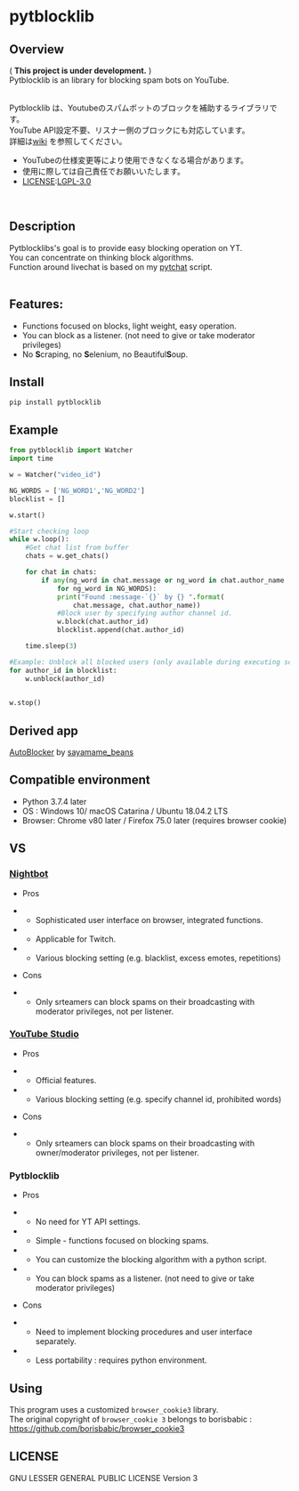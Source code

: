 # pytblocklib
## Overview
( **This project is under development.** )<br>
Pytblocklib is an library for blocking spam bots on YouTube.
<br>
<br>

Pytblocklib は、Youtubeのスパムボットのブロックを補助するライブラリです。<br>
YouTube API設定不要、リスナー側のブロックにも対応しています。<br>
詳細は[wiki](https://github.com/taizan-hokuto/pytblocklib/wiki) を参照してください。
<br>
+ YouTubeの仕様変更等により使用できなくなる場合があります。
+ 使用に際しては自己責任でお願いいたします。
+ [LICENSE](https://github.com/taizan-hokuto/pytblocklib/wiki#%E3%83%A9%E3%82%A4%E3%82%BB%E3%83%B3%E3%82%B9%E3%81%AB%E3%81%A4%E3%81%84%E3%81%A6):[LGPL-3.0](https://github.com/taizan-hokuto/pytblocklib/blob/master/LICENSE)
<br>

## Description
Pytblocklibs's goal is to provide easy blocking operation on YT.<br>
You can concentrate on thinking block algorithms.<br>
Function around livechat is based on my [pytchat](https://github.com/taizan-hokuto/pytchat) script.
<br>
<br>

## Features:
+ Functions focused on blocks, light weight, easy operation.
+ You can block as a listener. (not need to give or take moderator privileges)
+ No **S**craping, no **S**elenium, no Beautiful**S**oup.
 
 
## Install
```
pip install pytblocklib
```

## Example
```python
from pytblocklib import Watcher
import time

w = Watcher("video_id")

NG_WORDS = ['NG_WORD1','NG_WORD2']
blocklist = []

w.start()

#Start checking loop
while w.loop():
    #Get chat list from buffer
    chats = w.get_chats()

    for chat in chats:
        if any(ng_word in chat.message or ng_word in chat.author_name  
            for ng_word in NG_WORDS):
            print("Found :message-`{}` by {} ".format(
                chat.message, chat.author_name))
            #Block user by specifying author channel id.
            w.block(chat.author_id)
            blocklist.append(chat.author_id)

    time.sleep(3)

#Example: Unblock all blocked users (only available during executing script)
for author_id in blocklist:
    w.unblock(author_id)
    

w.stop()

```

## Derived app
[AutoBlocker](https://github.com/Sayamame-beans/AutoBlocker) by [sayamame_beans](https://github.com/Sayamame-beans) <br>

## Compatible environment
+ Python 3.7.4 later
+ OS : Windows 10/ macOS Catarina / Ubuntu 18.04.2 LTS
+ Browser: Chrome v80 later / Firefox 75.0 later (requires browser cookie)



## VS

### [Nightbot](https://nightbot.tv/)
+ Pros 
+ + Sophisticated user interface on browser, integrated functions.
+ + Applicable for Twitch.
+ + Various blocking setting (e.g. blacklist, excess emotes, repetitions)

+ Cons
+ + Only srteamers can block spams on their broadcasting with moderator privileges, not per listener.

### [YouTube Studio](https://studio.youtube.com)
+ Pros 
+ + Official features.
+ + Various blocking setting (e.g. specify channel id, prohibited words)

+ Cons
+ + Only srteamers can block spams on their broadcasting with owner/moderator privileges, not per listener.


### Pytblocklib 
+ Pros 
+ + No need for YT API settings.
+ + Simple - functions focused on blocking spams.
+ + You can customize the blocking algorithm with a python script.
+ + You can block spams as a listener. (not need to give or take moderator privileges)

+ Cons
+ + Need to implement blocking procedures and user interface separately.
+ + Less portability : requires python environment.


## Using
This program uses a customized `browser_cookie3` library.<br>
The original copyright  of `browser_cookie 3` belongs to borisbabic : <br>
https://github.com/borisbabic/browser_cookie3<br>


## LICENSE
GNU LESSER GENERAL PUBLIC LICENSE Version 3



